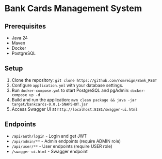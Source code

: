 # Bank Cards Management System

## Prerequisites
- Java 24
- Maven
- Docker
- PostgreSQL

## Setup
1. Clone the repository: `git clone https://github.com/romreign/Bank_REST`
2. Configure `application.yml` with your database settings.
3. Run `docker-compose.yml` to start PostgreSQL and pgAdmin: `docker-compose up -d`
4. Build and run the application:
`mvn clean package && java -jar target/bankcards-0.0.1-SNAPSHOT.jar`
5. Access Swagger UI at `http://localhost:8181/swagger-ui.html`

## Endpoints
- `/api/auth/login` - Login and get JWT
- `/api/admin/**` - Admin endpoints (require ADMIN role)
- `/api/user/**` - User endpoints (require USER role)
- `/swagger-ui.html` - Swagger endpoint


